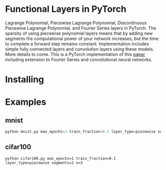 # Functional Layers in PyTorch
Lagrange Polynomial, Piecewise Lagrange Polynomial, Discontinuous Piecewise Lagrange Polynomial, and Fourier Series layers in PyTorch.  The sparsity of using piecewise polynomial layers means that by adding new segments the computational power of your network increases, but the time to complete a forward step remains constant.  Implementation includes simple fully connected layers and convolution layers using these models.  More details to come.  This is a PyTorch implementation of this [paper](https://www.researchgate.net/publication/276923198_Discontinuous_Piecewise_Polynomial_Neural_Networks) including extension to Fourier Series and convolutional neural networks.

# Installing

# Examples

## mnist
```python
python mnist.py max_epochs=1 train_fraction=0.1 layer_type=piecewise segments=2
```
## cifar100
```
python cifar100.py max_epochs=1 train_fraction=0.1 layer_type=piecewise segments=2 n=3
```